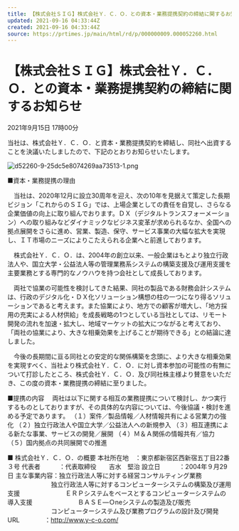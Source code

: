 ```yaml
---
title: 【株式会社ＳＩＧ】株式会社Ｙ．Ｃ．Ｏ．との資本・業務提携契約の締結に関するお知らせ｜株式会社ＳＩＧのプレスリリース
updated: 2021-09-16 04:33:44Z
created: 2021-09-16 04:33:44Z
source: https://prtimes.jp/main/html/rd/p/000000009.000052260.html
---
```


#  【株式会社ＳＩＧ】株式会社Ｙ．Ｃ．Ｏ．との資本・業務提携契約の締結に関するお知らせ

 2021年9月15日 17時00分

当社は、株式会社Ｙ．Ｃ．Ｏ．と資本・業務提携契約を締結し、同社へ出資することを決議いたしましたので、下記のとおりお知らせいたします。

![d52260-9-25dc5e8074269aa73513-1.png](../_resources/d52260-9-25dc5e8074269aa73513-1.png)

■資本・業務提携の理由

　当社は、2020年12月に設立30周年を迎え、次の10年を見据えて策定した長期ビジョン「これからのＳＩＧ」では、上場企業としての責任を自覚し、さらなる企業価値の向上に取り組んでおります。ＤＸ（デジタルトランスフォーメーション）への取り組みなどダイナミックなビジネス変革が求められるなか、全国への拠点展開をさらに進め、営業、製造、保守、サービス事業の大幅な拡大を実現し、ＩＴ市場のニーズによりこたえられる企業へと前進しております。

　株式会社Ｙ．Ｃ．Ｏ．は、2004年の創立以来、一般企業はもとより独立行政法人や、国立大学・公益法人等の管理業務系システムの構築支援及び運用支援を主要業務とする専門的なノウハウを持つ会社として成長しております。

　両社で協業の可能性を検討してきた結果、同社の製品である財務会計システムは、行政のデジタル化・ＤＸ化ソリューション構想の柱の一つになり得るソリューションであると考えます。また協業により、地方での顧客が増大し、「地方採用の充実による人材供給」を成長戦略の1つとしている当社としては、リモート開発の流れを加速・拡大し、地域マーケットの拡大につながると考えており、「両社の協業により、大きな相乗効果を上げることが期待できる」との結論に達しました。

　今後の長期間に亘る同社との安定的な関係構築を念頭に、より大きな相乗効果を実現すべく、当社より株式会社Ｙ．Ｃ．Ｏ．に対し資本参加の可能性の有無について打診したところ、株式会社Ｙ．Ｃ．Ｏ．及び同社株主様より賛意をいただき、この度の資本・業務提携の締結に至りました。

■提携の内容
　両社は以下に関する相互の業務提携について検討し、かつ実行するものとしておりますが、その具体的な内容については、今後協議・検討を進める予定であります。
（１）案件／製品情報／人材情報共有による営業力の強化
（２）独立行政法人や国立大学／公益法人への新規参入
（３）相互連携による新たな事業、サービスの開発／展開
（４）Ｍ＆Ａ関係の情報共有／協力
（５）国内拠点の共同展開での推進

■ 株式会社Ｙ．Ｃ．Ｏ．の概要
本社所在地　：東京都新宿区西新宿五丁目22番３号
代表者　　　：代表取締役　　吉水　堅治
設立日　　　：2004年９月29日
主な事業内容：独立行政法人等に対する経営コンサルティング業務
　　　　　　　独立行政法人等に対するコンピューターシステムの構築及び運用支援
　　　　　　　ＥＲＰシステムをベースとするコンピューターシステムの導入支援
　　　　　　　ＢＡＳＥ―Ｏneシステムの製造及び販売
　　　　　　　コンピューターシステム及び業務プログラムの設計及び開発
URL　　　　：http://www.y-c-o.com/